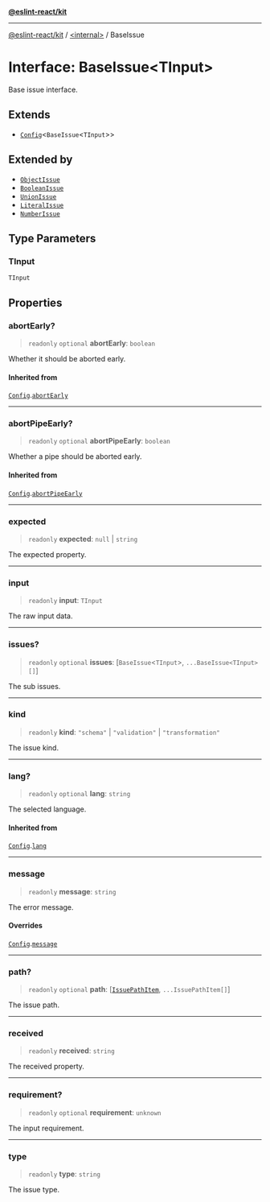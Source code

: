 [**@eslint-react/kit**](../../README.md)

***

[@eslint-react/kit](../../README.md) / [\<internal\>](../README.md) / BaseIssue

# Interface: BaseIssue\<TInput\>

Base issue interface.

## Extends

- [`Config`](Config.md)\<`BaseIssue`\<`TInput`\>\>

## Extended by

- [`ObjectIssue`](ObjectIssue.md)
- [`BooleanIssue`](BooleanIssue.md)
- [`UnionIssue`](UnionIssue.md)
- [`LiteralIssue`](LiteralIssue.md)
- [`NumberIssue`](NumberIssue.md)

## Type Parameters

### TInput

`TInput`

## Properties

### abortEarly?

> `readonly` `optional` **abortEarly**: `boolean`

Whether it should be aborted early.

#### Inherited from

[`Config`](Config.md).[`abortEarly`](Config.md#abortearly)

***

### abortPipeEarly?

> `readonly` `optional` **abortPipeEarly**: `boolean`

Whether a pipe should be aborted early.

#### Inherited from

[`Config`](Config.md).[`abortPipeEarly`](Config.md#abortpipeearly)

***

### expected

> `readonly` **expected**: `null` \| `string`

The expected property.

***

### input

> `readonly` **input**: `TInput`

The raw input data.

***

### issues?

> `readonly` `optional` **issues**: \[`BaseIssue`\<`TInput`\>, `...BaseIssue<TInput>[]`\]

The sub issues.

***

### kind

> `readonly` **kind**: `"schema"` \| `"validation"` \| `"transformation"`

The issue kind.

***

### lang?

> `readonly` `optional` **lang**: `string`

The selected language.

#### Inherited from

[`Config`](Config.md).[`lang`](Config.md#lang)

***

### message

> `readonly` **message**: `string`

The error message.

#### Overrides

[`Config`](Config.md).[`message`](Config.md#message)

***

### path?

> `readonly` `optional` **path**: \[[`IssuePathItem`](../type-aliases/IssuePathItem.md), `...IssuePathItem[]`\]

The issue path.

***

### received

> `readonly` **received**: `string`

The received property.

***

### requirement?

> `readonly` `optional` **requirement**: `unknown`

The input requirement.

***

### type

> `readonly` **type**: `string`

The issue type.
